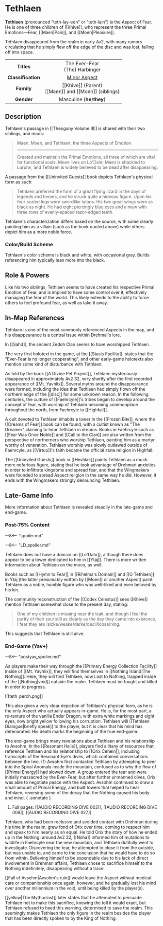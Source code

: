 # Tethlaen

**Tethlaen** (pronounced "teth-lay-een" or "teth-lain") is the Aspect of Fear. He is one of three children of [[Khive]], who represent the three Primal Emotions—Fear, [[Maen|Pain]], and [[Moen|Pleasure]].

Tethlaen disappeared from the realm in early Av2, with many rumors circulating that he simply flew off the edge of the disc and was lost, falling off into space.

|  |  |
|:----------:|:----------------------:|
| **Titles** | The Ever-Fear <br> (The) Harbinger |
| **Classification** | [Minor Aspect](/Lore/Higher_Beings/Aspects/Minor_Aspects/) |
| **Family** | [[Khive]] (Parent) <br> [[Maen]] and [[Moen]] (siblings) |
| **Gender** | Masculine (**he**/**they**) |

## Description

Tethlaen's passage in [[Theogony Volume III]] is shared with their two siblings, and reads:

> Maen, Moen, and Tethlaen, the three Aspects of Emotion
> ***
> Created and maintain the Primal Emotions, all three of which are vital for functional souls. Moen lives on Lo'Dahr, Maen is shackled to Loruhn, and Tethlaen is widely believed to be dead after disappearing.

A passage from the [[Uninvited Guests]] book depicts Tethlaen's physical form as such:

> Tethlaen preferred the form of a great flying lizard in the days of legends and heroes, and he struck quite a hideous figure. Upon his four scaled legs were swordlike talons. His two great wings were as black as night. He had eight piercingly blue eyes and a maw with three rows of evenly-spaced razor-edged teeth.

Tethlaen's characterization differs based on the source, with some clearly painting him as a villain (such as the book quoted above) while others depict him as a more noble force.

### Color/Build Scheme

Tethlaen's color scheme is black and white, with occasional gray. Builds referencing him typically lean more into the black.

## Role & Powers

Like his two siblings, Tethlaen seems to have created his respective Primal Emotion of Fear, and is implied to have some control over it, effectively managing the fear of the world. This likely extends to the ability to force others to feel profound fear, as well as take it away.

## In-Map References

Tethlaen is one of the most commonly referenced Aspects in the map, and his disappearance is a central issue within Drehmal's lore.

In [[Sahd]], the ancient Zedoh Clan seems to have worshipped Tethlaen.

The very first holotext in the game, at the [[Stasis Facility]], states that the "Ever-Fear is no longer cooperating", and other early-game holotexts also mention some kind of disturbance with Tethlaen.

As told by the book [[A Divine Pet Project]], Tethlaen mysteriously disappeared in approximately Av2 32, very shortly after the first recorded appearance of [[Mt. Yavhlix]]. Several myths around the disappearance were formed, including the idea that Tethlaen had simply flown off the northern edge of the [[disc]] for some unknown reason. In the following centuries, the culture of [[Faehrcyle]]'s tribes began to develop around the concept of fear, with worship of Tethlaen becoming commonplace throughout the north, from Faehrcyle to [[Highfall]].

A cult devoted to Tethlaen inhabits a tower in the [[Frozen Bite]], where the [[Dreams of Fear]] book can be found, with a cultist known as "The Dreamer" claiming to hear Tethlaen in dreams. Books in Faehrcyle such as [[Fear Was Once Noble]] and [[Call to the Clan]] are also written from the perspective of northerners who worship Tethlaen, painting him as a martyr worthy of veneration. Tethlaen worship was slowly outlawed outside of Faehrcyle, as [[Virtuo]]'s faith became the official state religion in Highfall.

The [[Uninvited Guests]] book in [[Hevhlak]] paints Tethlaen as a much more nefarious figure, stating that he took advantage of Drehmari anxieties in order to infiltrate kingdoms and spread fear, and that the Wingmakers were founded to spread Aspect religion in the same way he did. However, it ends with the Wingmakers strongly denouncing Tethlaen.

## Late-Game Info

More information about Tethlaen is revealed steadily in the late-game and end-game.

### Post-75% Content

--8<-- "spoiler.md"

--8<-- "LD_spoiler.md"

Tethlaen does not have a domain on [[Lo'Dahr]], although there does appear to be a tower dedicated to him in [[Ytaj]]. There is more written information about Tethlaen on the moon, as well.

Books such as [[Hymn to Fear]] in [[Rihelma's Domain]] and [[O Tethlaen]] in Ytaj (the latter presumably written by [[Moen]] or another Aspect) paint Tethlaen as a noble, humble figure who was well-liked and even beloved by his kin.

The community reconstruction of the [[Codex Celestus]] sees [[Khive]] mention Tethlaen somewhat close to the present day, stating:

> One of my children is missing near the leak, and though I feel the purity of their soul still as clearly as the day they came into existence, I fear they are (sicke/weake/darke/decli/loose)ning.

This suggests that Tethlaen is still alive.

### End-Game (Yav+)

--8<-- "postyav_spoiler.md"

As players make their way through the [[Primary Energy Collection Facility]] inside of [[Mt. Yavhlix]], they will find themselves in [[Nothing Island|The Nothing]]. Here, they will find Tethlaen, now Lost to Nothing, trapped inside of the [[Nothing|void]] outside the realm. Tethlaen must be fought and killed in order to progress.

![[teth_perch.png]]

This also gives a very clear depiction of Tethlaen's physical form, as he is the only Aspect who actually appears in-game. He is, for the most part, a re-texture of the vanilla Ender Dragon, with extra white markings and eight eyes, now bright yellow following his corruption. Tethlaen will [[Tethlaen Dialogue|briefly speak]] to the player, but it is clear that his mind has deteriorated. His death marks the beginning of the true end-game.

The end-game brings many revelations about Tethlaen and his relationship to Avsohm. In the [[Resonant Halls]], players find a litany of resources that reference Tethlaen and his relationship to [[Orix Cehein]], including transcripts of the Resonant Eye's dives, which contained conversations between the two. (1) Avsohm first contacted Tethlaen by attempting to peer into the Spiral Anomaly inside the mountain, confused as to why the flow of [[Primal Energy]] had slowed down. A group entered the tear and were initially massacred by the Ever-Fear, but after further unmanned dives, Orix was able to negotiate peace with the Aspect. Avsohm continued to draw a small amount of Primal Energy, and built towers that helped to heal Tethlaen, reversing some of the decay that the Nothing caused his body and mind.
{ .annotate }

1. Full pages: [[AUDIO RECORDING DIVE 002]], [[AUDIO RECORDING DIVE 006]], [[AUDIO RECORDING DIVE 027]]

Tethlaen, who had been reclusive and avoided contact with Drehmari during his time in the realm, grew fond of Orix over time, coming to respect him and speak to him nearly as an equal. He told Orix the story of how he ended up in the Nothing: around Av2 32, [[Noha]] informed him of mutations to wildlife in Faehrcyle near the new mountain, and Tethlaen dutifully went to investigate. Discovering the tear, he attempted to close it from the outside, but was unable to, and came to the conclusion that he would have to do so from within. Believing himself to be expendable due to his lack of direct involvement in Drehmari affairs, Tethlaen chose to sacrifice himself to the Nothing indefinitely, disappearing without a trace.

[[Fall of Avsohm|Avsohm's ruin]] would leave the Aspect without medical care or companionship once again, however, and he gradually lost his mind over another millennium in the void, until being killed by the player(s).

[[yellow|The Mythoclast]] later states that he attempted to persuade Tethlaen not to make this sacrifice, knowing the toll it would exact, but Tethlaen refused to heed this warning, determined to save the realm. This seemingly makes Tethlaen the only figure in the realm besides the player that has been directly spoken to by the King of Nothing.
